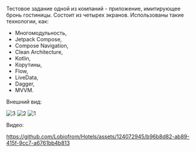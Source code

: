 Тестовое задание одной из компаний - приложение, имитирующее бронь гостиницы. Состоит из четырех экранов. 
Использованы такие технологии, как: 
- Многомодульность,
- Jetpack Compose,
- Compose Navigation,
- Clean Architecture,
- Kotlin,
- Корутины,
- Flow,
- LiveData,
- Dagger,
- MVVM.

Внешний вид:

![3](https://github.com/Lobiofrom/Hotels/assets/124072945/7a8b3b80-0814-4c2e-85f8-3c4716b93e3f)
![2](https://github.com/Lobiofrom/Hotels/assets/124072945/e72911b1-4abc-4a8e-8d51-664822ff4774)
![1](https://github.com/Lobiofrom/Hotels/assets/124072945/940f2782-de8f-4d57-bf99-307a35716d3a)

Видео:

https://github.com/Lobiofrom/Hotels/assets/124072945/b96b8d82-ab89-415f-9cc7-a6761bb4b813

